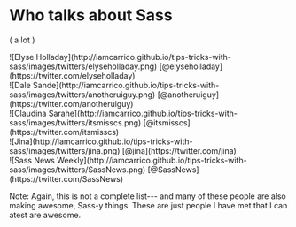 # Who talks about Sass
( a lot )

<div class="twitter-peeps">
  ![Elyse Holladay](http://iamcarrico.github.io/tips-tricks-with-sass/images/twitters/elyseholladay.png)
  [@elyseholladay](https://twitter.com/elyseholladay)
</div>

<div class="twitter-peeps">
  ![Dale Sande](http://iamcarrico.github.io/tips-tricks-with-sass/images/twitters/anotheruiguy.png)
  [@anotheruiguy](https://twitter.com/anotheruiguy)
</div>

<div class="twitter-peeps">
  ![Claudina Sarahe](http://iamcarrico.github.io/tips-tricks-with-sass/images/twitters/itsmisscs.png)
  [@itsmisscs](https://twitter.com/itsmisscs)
</div>

<div class="twitter-peeps">  ![Jina](http://iamcarrico.github.io/tips-tricks-with-sass/images/twitters/jina.png)
  [@jina](https://twitter.com/jina)
</div>

<div class="twitter-peeps">  ![Sass News Weekly](http://iamcarrico.github.io/tips-tricks-with-sass/images/twitters/SassNews.png)
  [@SassNews](https://twitter.com/SassNews)
</div>

Note: Again, this is not a complete list--- and many of these people are also making awesome, Sass-y things. These are just people I have met that I can atest are awesome.
